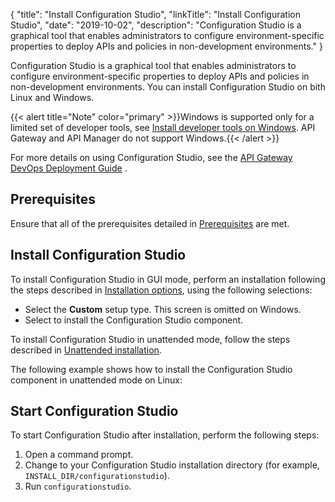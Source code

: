 {
"title": "Install Configuration Studio",
"linkTitle": "Install Configuration Studio",
"date": "2019-10-02",
"description": "Configuration Studio is a graphical tool that enables administrators to configure environment-specific properties to deploy APIs and policies in non-development environments."
}
﻿

Configuration Studio is a graphical tool that enables administrators to configure environment-specific properties to deploy APIs and policies in non-development environments.
You can install Configuration Studio on bith Linux and Windows.

{{< alert title="Note" color="primary" >}}Windows is supported only for a limited set of developer tools, see [Install developer tools on Windows](../../../InstallGuideTopics/install_dev_tools.htm). API Gateway and API Manager do not support Windows.{{< /alert >}}

For more details on using Configuration Studio, see the
[API Gateway DevOps Deployment Guide](/bundle/APIGateway_77_PromotionGuide_allOS_en_HTML5/)
.

Prerequisites
-------------

Ensure that all of the prerequisites detailed in [Prerequisites](TemplateTopics/prereqs/prereqs_overview.htm#top)
are met.

Install Configuration Studio
----------------------------

To install Configuration Studio in GUI mode, perform an installation following the steps described in [Installation options](installation.htm#top), using the following selections:

-   Select the **Custom**
    setup type.
    This screen is omitted on Windows.
-   Select to install the Configuration Studio component.

To install Configuration Studio in unattended mode, follow the steps described in [Unattended installation](installation_unattended.htm#Unattend).

The following example shows how to install the Configuration Studio component in unattended mode on Linux:

Start Configuration Studio
--------------------------

To start Configuration Studio after installation, perform the following steps:

1.  Open a command prompt.
2.  Change to your Configuration Studio installation directory (for example, `INSTALL_DIR/configurationstudio`).
3.  Run `configurationstudio`.

